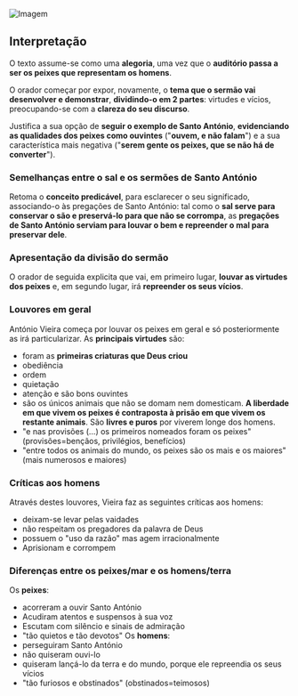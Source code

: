 ![Imagem](https://documents.lucid.app/documents/e3ea9094-7f5a-408d-b1d3-b58571d8f7a3/pages/0_0?a=3287&x=4135&y=-292&w=1953&h=4004&store=1&accept=image%2F*&auth=LCA%20b65c78a5b2f477fee8764344b25d148700b6f7ccf83fa302d679e5c901819a6c-ts%3D1729443142)
## Interpretação
O texto assume-se como uma **alegoria**, uma vez que o **auditório passa a ser os peixes que representam os homens**.

O orador começar por expor, novamente, o **tema que o sermão vai desenvolver e demonstrar**, **dividindo-o em 2 partes**: virtudes e vícios, preocupando-se com a **clareza do seu discurso**.

Justifica a sua opção de **seguir o exemplo de Santo António**, **evidenciando as qualidades dos peixes como ouvintes** ("**ouvem, e não falam**") e a sua característica mais negativa ("**serem gente os peixes, que se não há de converter**").
### Semelhanças entre o sal e os sermões de Santo António
Retoma o **conceito predicável**, para esclarecer o seu significado, associando-o às pregações de Santo António: tal como o **sal serve para conservar o são e preservá-lo para que não se corrompa**, as **pregações de Santo António serviam para louvar o bem e repreender o mal para preservar dele**.
### Apresentação da divisão do sermão
O orador de seguida explicita que vai, em primeiro lugar, **louvar as virtudes dos peixes** e, em segundo lugar, irá **repreender os seus vícios**.
### Louvores em geral
António Vieira começa por louvar os peixes em geral e só posteriormente as irá particularizar.
As **principais virtudes** são:
- foram as **primeiras criaturas que Deus criou**
- obediência
- ordem
- quietação
- atenção e são bons ouvintes
- são os únicos animais que não se domam nem domesticam. **A liberdade em que vivem os peixes é contraposta à prisão em que vivem os restante animais**. São **livres e puros** por viverem longe dos homens.
- "e nas provisões (...) os primeiros nomeados foram os peixes" (provisões=bençãos, privilégios, benefícios)
- "entre todos os animais do mundo, os peixes são os mais e os maiores" (mais numerosos e maiores)
### Críticas aos homens
Através destes louvores, Vieira faz as seguintes críticas aos homens:
- deixam-se levar pelas vaidades
- não respeitam os pregadores da palavra de Deus
- possuem o "uso da razão" mas agem irracionalmente
- Aprisionam e corrompem
### Diferenças entre os peixes/mar e os homens/terra
Os **peixes**:
- acorreram a ouvir Santo António
- Acudiram atentos e suspensos à sua voz
- Escutam com silêncio e sinais de admiração
- "tão quietos e tão devotos"
Os **homens**:
- perseguiram Santo António
- não quiseram ouvi-lo
- quiseram lançá-lo da terra e do mundo, porque ele repreendia os seus vícios
- "tão furiosos e obstinados" (obstinados=teimosos)